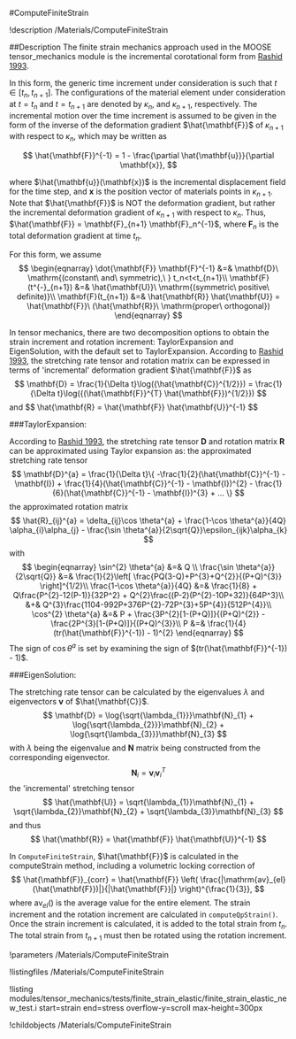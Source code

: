 #ComputeFiniteStrain

!description /Materials/ComputeFiniteStrain

##Description
The finite strain mechanics approach used in the MOOSE tensor_mechanics module is the incremental corotational form from [Rashid 1993](http://onlinelibrary.wiley.com/doi/10.1002/nme.1620362302/abstract).

In this form, the generic time increment under consideration is such that $t \in [t_n, t_{n+1}]$. The configurations of the material element under consideration at $t = t_n$ and $t = t_{n+1}$ are denoted by $\kappa_n$, and $\kappa_{n + 1}$, respectively. The incremental motion over the time increment is assumed to be given in the form of the inverse of the deformation gradient $\hat{\mathbf{F}}$ of $\kappa_{n + 1}$ with respect to $\kappa_n$, which may be written as

$$
\hat{\mathbf{F}}^{-1} = 1 - \frac{\partial \hat{\mathbf{u}}}{\partial \mathbf{x}},
$$

where $\hat{\mathbf{u}}(\mathbf{x})$ is the incremental displacement field for the time step, and $\mathbf{x}$ is the position vector of materials points in $\kappa_{n+1}$. Note that $\hat{\mathbf{F}}$ is NOT the deformation gradient, but rather the incremental deformation gradient of $\kappa_{n+1}$ with respect to $\kappa_n$. Thus, $\hat{\mathbf{F}} = \mathbf{F}_{n+1} \mathbf{F}_n^{-1}$, where $\mathbf{F}_n$ is the total deformation gradient at time $t_n$.

For this form, we assume
$$
\begin{eqnarray}
\dot{\mathbf{F}} \mathbf{F}^{-1} &=& \mathbf{D}\ \mathrm{(constant\ and\ symmetric),\ } t_n<t<t_{n+1}\\
\mathbf{F}(t^{-}_{n+1}) &=& \hat{\mathbf{U}}\ \mathrm{(symmetric\ positive\ definite)}\\
\mathbf{F}(t_{n+1}) &=& \hat{\mathbf{R}} \hat{\mathbf{U}} = \hat{\mathbf{F}}\ (\hat{\mathbf{R}}\ \mathrm{proper\ orthogonal})
\end{eqnarray}
$$

In tensor mechanics, there are two decomposition options to obtain the strain increment and rotation increment: TaylorExpansion and EigenSolution, with the default set to TaylorExpansion.
According to [Rashid 1993](http://onlinelibrary.wiley.com/doi/10.1002/nme.1620362302/abstract), the stretching rate tensor and rotation matrix can be expressed in terms of 'incremental' deformation gradient $\hat{\mathbf{F}}$ as
$$
\mathbf{D} = \frac{1}{\Delta t}\log({\hat{\mathbf{C}}^{1/2}}) = \frac{1}{\Delta t}\log({(\hat{\mathbf{F}}^{T} \hat{\mathbf{F}})^{1/2}})
$$
and
$$
\hat{\mathbf{R} = \hat{\mathbf{F}} \hat{\mathbf{U}}^{-1}
$$

###TaylorExpansion:

According to [Rashid 1993](http://onlinelibrary.wiley.com/doi/10.1002/nme.1620362302/abstract), the stretching rate tensor $\mathbf{D}$ and rotation matrix $\mathbf{R}$ can be approximated using Taylor expansion as:
the approximated stretching rate tensor
$$
\mathbf{D}^{a} = \frac{1}{\Delta t}\{ -\frac{1}{2}(\hat{\mathbf{C}}^{-1} - \mathbf{I}) + \frac{1}{4}(\hat{\mathbf{C}}^{-1} - \mathbf{I})^{2} - \frac{1}{6}(\hat{\mathbf{C}}^{-1} - \mathbf{I})^{3} + ... \}
$$
the approximated rotation matrix
$$
\hat{R}_{ij}^{a} = \delta_{ij}\cos \theta^{a} + \frac{1-\cos \theta^{a}}{4Q} \alpha_{i}\alpha_{j} - \frac{\sin \theta^{a}}{2\sqrt{Q}}\epsilon_{ijk}\alpha_{k}
$$
with
$$
\begin{eqnarray}
\sin^{2} \theta^{a} &=& Q \\
\frac{\sin \theta^{a}}{2\sqrt{Q}} &=& \frac{1}{2}\left[ \frac{PQ(3-Q)+P^{3}+Q^{2}}{(P+Q)^{3}} \right]^{1/2}\\
\frac{1-\cos \theta^{a}}{4Q} &=& \frac{1}{8} + Q\frac{P^{2}-12(P-1)}{32P^2} + Q^{2}\frac{(P-2)(P^{2}-10P+32)}{64P^3}\\ &+& Q^{3}\frac{1104-992P+376P^{2}-72P^{3}+5P^{4}}{512P^{4}}\\
\cos^{2} \theta^{a} &=& P + \frac{3P^{2}[1-(P+Q)]}{(P+Q)^{2}} - \frac{2P^{3}[1-(P+Q)]}{(P+Q)^{3}}\\
P &=& \frac{1}{4}(tr(\hat{\mathbf{F}}^{-1}) - 1)^{2}
\end{eqnarray}
$$
The sign of $\cos \theta^{a}$ is set by examining the sign of $(tr(\hat{\mathbf{F}}^{-1}) - 1)$.

###EigenSolution:

The stretching rate tensor can be calculated by the eigenvalues $\lambda$ and eigenvectors $\mathbf{v}$ of $\hat{\mathbf{C}}$.
$$
\mathbf{D} = \log{\sqrt{\lambda_{1}}}\mathbf{N}_{1} + \log{\sqrt{\lambda_{2}}}\mathbf{N}_{2} + \log{\sqrt{\lambda_{3}}}\mathbf{N}_{3}
$$
with $\lambda$ being the eigenvalue and $\mathbf{N}$ matrix being constructed from the corresponding eigenvector.
$$
\mathbf{N}_{i} = \mathbf{v}_{i}\mathbf{v}_{i}^{T}
$$
the 'incremental' stretching tensor
$$
\hat{\mathbf{U}} = \sqrt{\lambda_{1}}\mathbf{N}_{1} + \sqrt{\lambda_{2}}\mathbf{N}_{2} + \sqrt{\lambda_{3}}\mathbf{N}_{3}
$$
and thus
$$
\hat{\mathbf{R}} = \hat{\mathbf{F}} \hat{\mathbf{U}}^{-1}
$$

In `ComputeFiniteStrain`, $\hat{\mathbf{F}}$ is calculated in the computeStrain method, including a volumetric locking correction of
$$
\hat{\mathbf{F}}_{corr} = \hat{\mathbf{F}} \left( \frac{|\mathrm{av}_{el}(\hat{\mathbf{F}})|}{|\hat{\mathbf{F}}|} \right)^{\frac{1}{3}},
$$
where $\mathrm{av}_{el}()$ is the average value for the entire element. The strain increment and the rotation increment are calculated in `computeQpStrain()`. Once the strain increment is calculated, it is added to the total strain from $t_n$. The total strain from $t_{n+1}$ must then be rotated using the rotation increment.


!parameters /Materials/ComputeFiniteStrain

!listingfiles /Materials/ComputeFiniteStrain

!listing modules/tensor_mechanics/tests/finite_strain_elastic/finite_strain_elastic_new_test.i start=strain end=stress overflow-y=scroll max-height=300px

!childobjects /Materials/ComputeFiniteStrain
